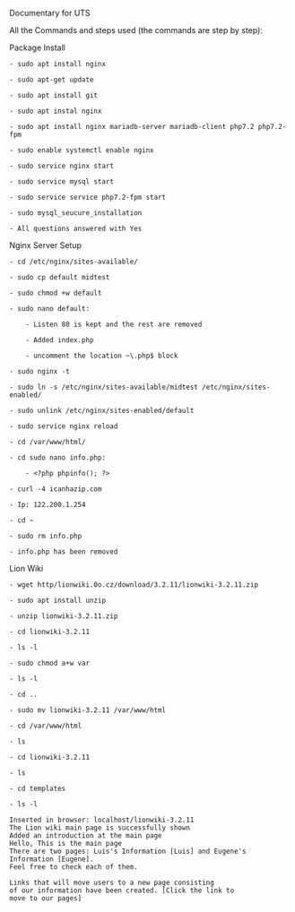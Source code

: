 Documentary for UTS

All the Commands and steps used (the commands are step by step):

Package Install

    - sudo apt install nginx
    
    - sudo apt-get update
    
    - sudo apt install git
    
    - sudo apt instal nginx
    
    - sudo apt install nginx mariadb-server mariadb-client php7.2 php7.2-fpm
    
    - sudo enable systemctl enable nginx
    
    - sudo service nginx start
    
    - sudo service mysql start
    
    - sudo service service php7.2-fpm start
    
    - sudo mysql_seucure_installation
    
    - All questions answered with Yes

Nginx Server Setup  

    - cd /etc/nginx/sites-available/
    
    - sudo cp default midtest
    
    - sudo chmod +w default
    
    - sudo nano default:
    
        - Listen 80 is kept and the rest are removed
        
        - Added index.php
        
        - uncomment the location ~\.php$ block
        
    - sudo nginx -t
    
    - sudo ln -s /etc/nginx/sites-available/midtest /etc/nginx/sites-enabled/
    
    - sudo unlink /etc/nginx/sites-enabled/default
    
    - sudo service nginx reload
    
    - cd /var/www/html/
    
    - cd sudo nano info.php:
    
        - <?php phpinfo(); ?>
        
    - curl -4 icanhazip.com
    
    - Ip: 122.200.1.254
    
    - cd ~
    
    - sudo rm info.php
    
    - info.php has been removed

Lion Wiki

    - wget http/lionwiki.0o.cz/download/3.2.11/lionwiki-3.2.11.zip
    
    - sudo apt install unzip
    
    - unzip lionwiki-3.2.11.zip
    
    - cd lionwiki-3.2.11
    
    - ls -l
    
    - sudo chmod a+w var
    
    - ls -l
    
    - cd ..
    
    - sudo mv lionwiki-3.2.11 /var/www/html
    
    - cd /var/www/html
    
    - ls
    
    - cd lionwiki-3.2.11
    
    - ls
    
    - cd templates
    
    - ls -l

    Inserted in browser: localhost/lionwiki-3.2.11
    The Lion wiki main page is successfully shown
    Added an introduction at the main page
    Hello, This is the main page
    There are two pages: Luis's Information [Luis] and Eugene's Information [Eugene].
    Feel free to check each of them.

    Links that will move users to a new page consisting
    of our information have been created. [Click the link to
    move to our pages]
    





    


    



